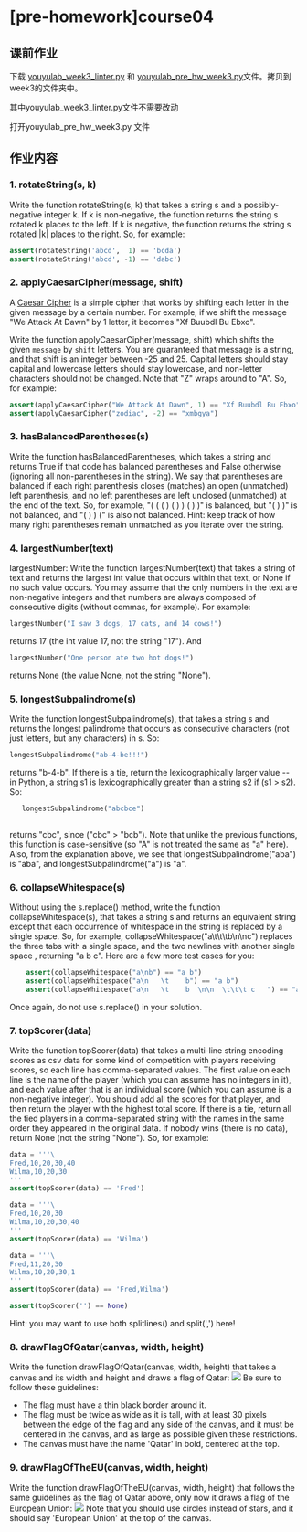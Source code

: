 # [pre-homework]course04

## 课前作业

下载 [youyulab_week3_linter.py](http://ossp.pengjunjie.com/youyulab_week3_linter.py) 和 [youyulab_pre_hw_week3.py](http://ossp.pengjunjie.com/youyulab_pre_hw_week3.py)文件。拷贝到week3的文件夹中。

其中youyulab_week3_linter.py文件不需要改动

打开youyulab_pre_hw_week3.py 文件


## 作业内容

### 1. **rotateString(s, k)**
Write the function rotateString(s, k) that takes a string s and a possibly-negative integer k. If k is non-negative, the function returns the string s rotated k places to the left. If k is negative, the function returns the string s rotated |k| places to the right. So, for example:

```py
assert(rotateString('abcd',  1) == 'bcda')
assert(rotateString('abcd', -1) == 'dabc')
``` 

### 2. **applyCaesarCipher(message, shift)** 

A [Caesar Cipher](https://en.wikipedia.org/wiki/Caesar_cipher) is a simple cipher that works by shifting each letter in the given message by a certain number. For example, if we shift the message "We Attack At Dawn" by 1 letter, it becomes "Xf Buubdl Bu Ebxo".

Write the function applyCaesarCipher(message, shift) which shifts the given `message` by `shift` letters. You are guaranteed that message is a string, and that shift is an integer between -25 and 25\. Capital letters should stay capital and lowercase letters should stay lowercase, and non-letter characters should not be changed. Note that "Z" wraps around to "A". So, for example:

    
```py
assert(applyCaesarCipher("We Attack At Dawn", 1) == "Xf Buubdl Bu Ebxo")
assert(applyCaesarCipher("zodiac", -2) == "xmbgya")
```

    

### 3. **hasBalancedParentheses(s)**

Write the function hasBalancedParentheses, which takes a string and returns True if that code has balanced parentheses and False otherwise (ignoring all non-parentheses in the string). We say that parentheses are balanced if each right parenthesis closes (matches) an open (unmatched) left parenthesis, and no left parentheses are left unclosed (unmatched) at the end of the text. So, for example, "( ( ( ) ( ) ) ( ) )" is balanced, but "( ) )" is not balanced, and "( ) ) (" is also not balanced. Hint: keep track of how many right parentheses remain unmatched as you iterate over the string.

### 4. **largestNumber(text)**
largestNumber: Write the function largestNumber(text) that takes a string of text and returns the largest int value that occurs within that text, or None if no such value occurs. You may assume that the only numbers in the text are non-negative integers and that numbers are always composed of consecutive digits (without commas, for example). For example:

```py
largestNumber("I saw 3 dogs, 17 cats, and 14 cows!")
```

returns 17 (the int value 17, not the string "17"). And

```py
largestNumber("One person ate two hot dogs!")
```

returns None (the value None, not the string "None").

### 5. **longestSubpalindrome(s)**
Write the function longestSubpalindrome(s), that takes a string s and returns the longest palindrome that occurs as consecutive characters (not just letters, but any characters) in s. So:

```py
longestSubpalindrome("ab-4-be!!!") 
```

returns "b-4-b". If there is a tie, return the lexicographically larger value -- in Python, a string s1 is lexicographically greater than a string s2 if (s1 > s2). So:

```py
   longestSubpalindrome("abcbce") 
    
```

returns "cbc", since ("cbc" > "bcb"). Note that unlike the previous functions, this function is case-sensitive (so "A" is not treated the same as "a" here). Also, from the explanation above, we see that longestSubpalindrome("aba") is "aba", and longestSubpalindrome("a") is "a".

### 6. **collapseWhitespace(s)**
Without using the s.replace() method, write the function collapseWhitespace(s), that takes a string s and returns an equivalent string except that each occurrence of whitespace in the string is replaced by a single space. So, for example, collapseWhitespace("a\t\t\tb\n\nc") replaces the three tabs with a single space, and the two newlines with another single space , returning "a b c". Here are a few more test cases for you:

```py
    assert(collapseWhitespace("a\nb") == "a b")
    assert(collapseWhitespace("a\n   \t    b") == "a b")
    assert(collapseWhitespace("a\n   \t    b  \n\n  \t\t\t c   ") == "a b c ")
```

Once again, do not use s.replace() in your solution.

### 7. **topScorer(data)**
Write the function topScorer(data) that takes a multi-line string encoding scores as csv data for some kind of competition with players receiving scores, so each line has comma-separated values. The first value on each line is the name of the player (which you can assume has no integers in it), and each value after that is an individual score (which you can assume is a non-negative integer). You should add all the scores for that player, and then return the player with the highest total score. If there is a tie, return all the tied players in a comma-separated string with the names in the same order they appeared in the original data. If nobody wins (there is no data), return None (not the string "None"). So, for example:

```py
data = '''\
Fred,10,20,30,40
Wilma,10,20,30
'''
assert(topScorer(data) == 'Fred')

data = '''\
Fred,10,20,30
Wilma,10,20,30,40
'''
assert(topScorer(data) == 'Wilma')

data = '''\
Fred,11,20,30
Wilma,10,20,30,1
'''
assert(topScorer(data) == 'Fred,Wilma')

assert(topScorer('') == None)

```    

Hint: you may want to use both splitlines() and split(',') here!

### 8. **drawFlagOfQatar(canvas, width, height)**
Write the function drawFlagOfQatar(canvas, width, height) that takes a canvas and its width and height and draws a flag of Qatar:
![](http://ossp.pengjunjie.com/mweb/flagOfQatar.png)
Be sure to follow these guidelines:
* The flag must have a thin black border around it.
* The flag must be twice as wide as it is tall, with at least 30 pixels between the edge of the flag and any side of the canvas, and it must be centered in the canvas, and as large as possible given these restrictions.
* The canvas must have the name 'Qatar' in bold, centered at the top.

### 9. **drawFlagOfTheEU(canvas, width, height)**
Write the function drawFlagOfTheEU(canvas, width, height) that follows the same guidelines as the flag of Qatar above, only now it draws a flag of the European Union:
![](http://ossp.pengjunjie.com/mweb/flagOfTheEU.png)
Note that you should use circles instead of stars, and it should say 'European Union' at the top of the canvas.